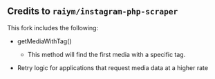 ## Credits to `raiym/instagram-php-scraper`

This fork includes the following:

- getMediaWithTag()
    - This method will find the first media with a specific tag.

- Retry logic for applications that request media data at a higher rate
